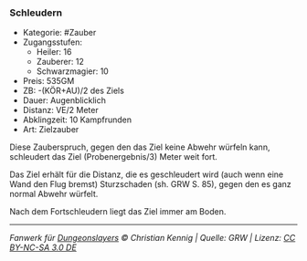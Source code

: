 ### Schleudern

- Kategorie: #Zauber
- Zugangsstufen:
  - Heiler: 16
  - Zauberer: 12
  - Schwarzmagier: 10
- Preis: 535GM
- ZB: -(KÖR+AU)/2 des Ziels
- Dauer: Augenblicklich
- Distanz: VE/2 Meter
- Abklingzeit: 10 Kampfrunden
- Art: Zielzauber



Diese Zauberspruch, gegen den das Ziel keine Abwehr würfeln kann, schleudert das Ziel (Probenergebnis/3) Meter weit fort.

Das Ziel erhält für die Distanz, die es geschleudert wird (auch wenn eine Wand den Flug bremst) Sturzschaden (sh. GRW S. 85), gegen den es ganz normal Abwehr würfelt.

Nach dem Fortschleudern liegt das Ziel immer am Boden.

---

_Fanwerk für [Dungeonslayers](https://www.dungeonslayers.net/) © Christian Kennig | Quelle: GRW | Lizenz: [CC BY-NC-SA 3.0 DE](https://creativecommons.org/licenses/by-nc-sa/3.0/de/)_
